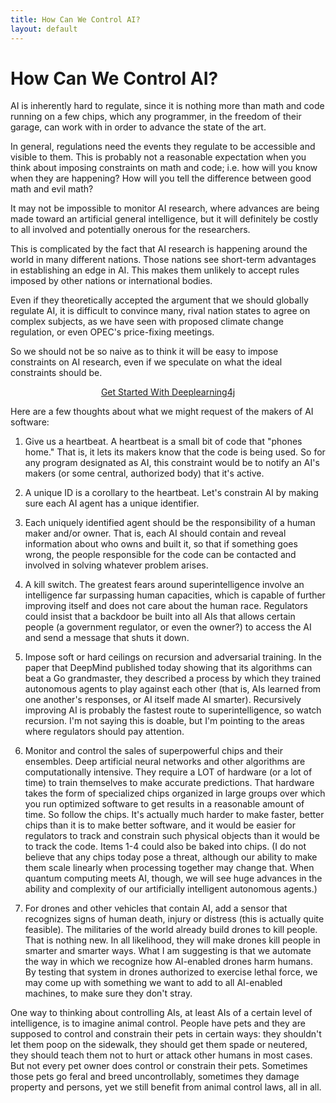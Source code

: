 ```yaml
---
title: How Can We Control AI?
layout: default
---
```


# How Can We Control AI?

AI is inherently hard to regulate, since it is nothing more than math and code running on a few chips, which any programmer, in the freedom of their garage, can work with in order to advance the state of the art.

In general, regulations need the events they regulate to be accessible and visible to them.  This is probably not a reasonable expectation when you think about imposing constraints on math and code; i.e. how will you know when they are happening? How will you tell the difference between good math and evil math?

It may not be impossible to monitor AI research, where advances are being made toward an artificial general intelligence, but it will definitely be costly to all involved and potentially onerous for the researchers.

This is complicated by the fact that AI research is happening around the world in many different nations. Those nations see short-term advantages in establishing an edge in AI. This makes them unlikely to accept rules imposed by other nations or international bodies.

Even if they theoretically accepted the argument that we should globally regulate AI, it is difficult to convince many, rival nation states to agree on complex subjects, as we have seen with proposed climate change regulation, or even OPEC's price-fixing meetings.

So we should not be so naive as to think it will be easy to impose constraints on AI research, even if we speculate on what the ideal constraints should be.

<p align="center">
<a href="http://deeplearning4j.org/quickstart" class="btn btn-custom" onClick="ga('send', 'event', ‘quickstart', 'click');">Get Started With Deeplearning4j</a>
</p>

Here are a few thoughts about what we might request of the makers of AI software:

1) Give us a heartbeat. A heartbeat is a small bit of code that "phones home." That is, it lets its makers know that the code is being used. So for any program designated as AI, this constraint would be to notify an AI's makers (or some central, authorized body) that it's active.

2) A unique ID is a corollary to the heartbeat. Let's constrain AI by making sure each AI agent has a unique identifier.

3) Each uniquely identified agent should be the responsibility of a human maker and/or owner. That is, each AI should contain and reveal information about who owns and built it, so that if something goes wrong, the people responsible for the code can be contacted and involved in solving whatever problem arises.

4) A kill switch. The greatest fears around superintelligence involve an intelligence far surpassing human capacities, which is capable of further improving itself and does not care about the human race. Regulators could insist that a backdoor be built into all AIs that allows certain people (a government regulator, or even the owner?) to access the AI and send a message that shuts it down.

5) Impose soft or hard ceilings on recursion and adversarial training. In the paper that DeepMind published today showing that its algorithms can beat a Go grandmaster, they described a process by which they trained autonomous agents to play against each other (that is, AIs learned from one another's responses, or AI itself made AI smarter). Recursively improving AI is probably the fastest route to superintelligence, so watch recursion. I'm not saying this is doable, but I'm pointing to the areas where regulators should pay attention.

6) Monitor and control the sales of superpowerful chips and their ensembles. Deep artificial neural networks and other algorithms are computationally intensive. They require a LOT of hardware (or a lot of time) to train themselves to make accurate predictions. That hardware takes the form of specialized chips organized in large groups over which you run optimized software to get results in a reasonable amount of time. So follow the chips. It's actually much harder to make faster, better chips than it is to make better software, and it would be easier for regulators to track and constrain such physical objects than it would be to track the code. Items 1-4 could also be baked into chips. (I do not believe that any chips today pose a threat, although our ability to make them scale linearly when processing together may change that. When quantum computing meets AI, though, we will see huge advances in the ability and complexity of our artificially intelligent autonomous agents.)

7) For drones and other vehicles that contain AI, add a sensor that recognizes signs of human death, injury or distress (this is actually quite feasible). The militaries of the world already build drones to kill people. That is nothing new. In all likelihood, they will make drones kill people in smarter and smarter ways. What I am suggesting is that we automate the way in which we recognize how AI-enabled drones harm humans. By testing that system in drones authorized to exercise lethal force, we may come up with something we want to add to all AI-enabled machines, to make sure they don't stray.

One way to thinking about controlling AIs, at least AIs of a certain level of intelligence, is to imagine animal control. People have pets and they are supposed to control and constrain their pets in certain ways: they shouldn't let them poop on the sidewalk, they should get them spade or neutered, they should teach them not to hurt or attack other humans in most cases. But not every pet owner does control or constrain their pets. Sometimes those pets go feral and breed uncontrollably, sometimes they damage property and persons, yet we still benefit from animal control laws, all in all.
